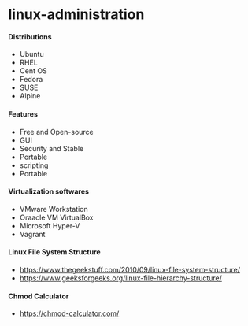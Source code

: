 # linux-administration

#### Distributions
- Ubuntu
- RHEL
- Cent OS
- Fedora
- SUSE
- Alpine

#### Features
- Free and Open-source
- GUI
- Security and Stable
- Portable
- scripting
- Portable

#### Virtualization softwares
- VMware Workstation
- Oraacle VM VirtualBox
- Microsoft Hyper-V
- Vagrant
 
#### Linux File System Structure
- https://www.thegeekstuff.com/2010/09/linux-file-system-structure/
- https://www.geeksforgeeks.org/linux-file-hierarchy-structure/

#### Chmod Calculator
- https://chmod-calculator.com/
